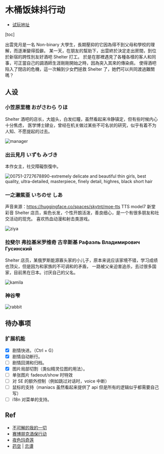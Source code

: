 

# 木桶饭妹抖行动

- [试玩地址](https://static-fr.xyn.design/easyrpg/easyrpg-player.html)

[toc]

出雲見月是一名 Non-binary 大學生，長期壓抑的它因為得不到父母和學校的理解，而逐漸變得孤僻。
某一天，在朋友的幫助下，出雲終於決定走出房間，到位於新宿的跨性別友好酒吧 Shelter 打工。
於是在那裡遇見了各種各樣的客人和同事，可正當自己的調酒師生涯剛剛開始之時，因為突入其來的傳染病，
使得酒吧陷入了閉店的危機，這一次輪到少女們拯救 Shelter 了，她們可以共同渡過難關嗎？

## 人设

### 小笠原里穂 おがさわら りほ
Shelter 酒吧的店长，大姐头，白发红瞳，虽然看起来冷静镇定，但有些时候内心十分焦虑，
医学博士肄业，曾经在机关做过某些不可名状的研究，似乎有着不为人知、不愿提起的过去。

![manager](https://user-images.githubusercontent.com/2507027/221347671-18c015af-9d6b-4dda-8718-e9216e62638e.png)


### 出云見月 いずも みづき
本作女主，社交障礙恢復中。

![00751-2727678890-extremely delicate and beautiful thin girls, best quality, ultra-detailed, masterpiece, finely detail, highres, black short hair](https://user-images.githubusercontent.com/2507027/221355517-559a5f48-b6c5-4b8e-9f3b-57617e701422.png)


### 一之濑紫亜 いちのせ しあ
声音来源：https://huggingface.co/spaces/skytnt/moe-tts TTS model7 新堂彩音
Shelter 店员，紫色长发，个性开朗活泼，善良细心，是一个有很多朋友和社交活动的现充。
喜欢热血动漫和射击类游戏。

![ziya](https://user-images.githubusercontent.com/2507027/221347676-8ab7bccc-e8d9-4e04-88a0-1b67e22a11b7.png)


### 拉斐尔 弗拉基米罗维奇 古辛斯基 Рафаэль Владимирович Гусинский
Shelter 店员，某俄罗斯能源寡头家的小儿子，原本来说应该家境不错，学习成绩也顶尖，但是因为和家族的不可调和的矛盾，
一路被父亲迫害追杀，去过很多国家，目前黑在日本。讨厌自己的父名。

![kamila](https://user-images.githubusercontent.com/2507027/221355523-01f782c5-bedf-48a0-b594-fd4e5ecc5100.png)


### 神谷雫

![rabbit](https://user-images.githubusercontent.com/2507027/221347683-19c05937-d16e-4d5a-aefe-a28adc834a11.png)

## 待办事项

### 扩展机能

- [x] 剧情快进。（Ctrl + G）
- [x] 剧情自动断行。
- [ ] 剧情回溯和归档。
- [x] 图片局部切割（类似精灵位图的用法）。
- [ ] 单张图片 fadeout/show 时特效
- [ ] 对 SE 的额外控制（例如跳过对话时，voice 中断）
- [ ] 鼠标的支持（maniacs 虽然看起来提供了 api 但是所有的逻辑似乎都需要自己写）
- [ ] i18n 对菜单的支持。

## Ref

- [不可解的我的一切](https://manhua.dmzj.com/bukejiedewodeyiqie/77189.shtml#@page=1)
- [赛博朋克酒保行动](https://www.bilibili.com/video/BV1jW4y1G7ks)
- [夜色玛奇莲](http://www.shuxiu.cc/read/shidu.asp?bid=6262562)
- [药空](https://github.com/Dimples1337/Yao-niang-de-tiankong) | [恋谭](https://store.steampowered.com/app/1345740/_/)
 
